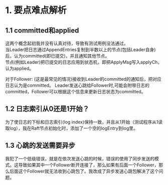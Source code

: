 # 1. 要点难点解析
## 1.1 committed和applied
这两个概念起初我并没有认真对待，导致有测试用例没法通过。  
当Leader把日志通过AppendEntries复制到半数以上的节点(包括Leader自身)后，认为committed(即已提交)，并且通知其他节点。  
节点(例如Leader)把已提交的日志应用到状态机，即把ApplyMsg写入applyCh，认为applied。  

对于Follower:
(这是最常见的情况)接收到Leader的committed的通知后，把对应日志认为是committed。
Leader发送心跳给Follower时,可能会附带日志的committed，Follower可以根据这个信息来更新日志状态为committed。  

## 1.2 日志索引从0还是1开始？
为了使日志的下标和日志索引(log index)保持一致，并且从1开始（测试程序从1读取log），我在Raft节点初始化时，添加了一个空的logEntry到log里。

## 1.3 心跳的发送需要异步
我犯了一个低级错误，就是在依次发送心跳的时候，错误的使用了同步发送的模式。这导致如果其中一个Follower断开连接了，那么如果有后面一个Follower，那么后面这个Follower就无法收到心跳包了。我改成了异步发送心跳包解决了这个问题。

